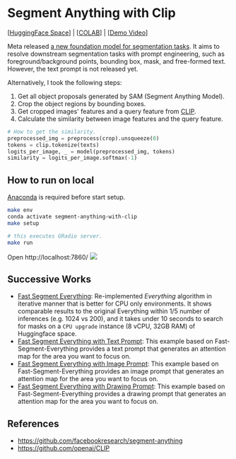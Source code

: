 # Segment Anything with Clip
[[HuggingFace Space](https://huggingface.co/spaces/curt-park/segment-anything-with-clip)] | [[COLAB](https://colab.research.google.com/github/Curt-Park/segment-anything-with-clip/blob/main/colab.ipynb)] | [[Demo Video](https://youtu.be/vM7MfAc3BdQ)]

Meta released [a new foundation model for segmentation tasks](https://ai.facebook.com/blog/segment-anything-foundation-model-image-segmentation/).
It aims to resolve downstream segmentation tasks with prompt engineering, such as foreground/background points, bounding box, mask, and free-formed text.
However, the text prompt is not released yet.

Alternatively, I took the following steps:
1. Get all object proposals generated by SAM (Segment Anything Model).
2. Crop the object regions by bounding boxes.
3. Get cropped images' features and a query feature from [CLIP](https://openai.com/research/clip).
4. Calculate the similarity between image features and the query feature.
```python
# How to get the similarity.
preprocessed_img = preprocess(crop).unsqueeze(0)
tokens = clip.tokenize(texts)
logits_per_image, _ = model(preprocessed_img, tokens)
similarity = logits_per_image.softmax(-1)
```

## How to run on local
[Anaconda](https://www.anaconda.com/) is required before start setup.
```bash
make env
conda activate segment-anything-with-clip
make setup
```

```bash
# this executes GRadio server.
make run
```
Open http://localhost:7860/
![](https://user-images.githubusercontent.com/14961526/232016821-dda192c1-1095-4086-adb8-e6a9f44b685f.png)

## Successive Works
- [Fast Segment Everything](https://huggingface.co/spaces/Annotation-AI/fast-segment-everything): Re-implemented *Everything* algorithm in iterative manner that is better for CPU only environments. It shows comparable results to the original Everything within 1/5 number of inferences (e.g. 1024 vs 200), and it takes under 10 seconds to search for masks on a `CPU upgrade` instance (8 vCPU, 32GB RAM) of Huggingface space.
- [Fast Segment Everything with Text Prompt](https://huggingface.co/spaces/Annotation-AI/fast-segment-everything-with-text-prompt): This example based on Fast-Segment-Everything provides a text prompt that generates an attention map for the area you want to focus on.
- [Fast Segment Everything with Image Prompt](https://huggingface.co/spaces/Annotation-AI/fast-segment-everything-with-image-prompt): This example based on Fast-Segment-Everything provides an image prompt that generates an attention map for the area you want to focus on.
- [Fast Segment Everything with Drawing Prompt](https://huggingface.co/spaces/Annotation-AI/fast-segment-everything-with-drawing-prompt): This example based on Fast-Segment-Everything provides a drawing prompt that generates an attention map for the area you want to focus on.

## References
- https://github.com/facebookresearch/segment-anything
- https://github.com/openai/CLIP
